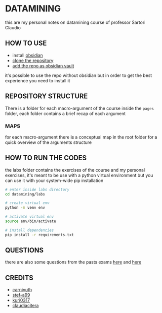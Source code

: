 # DATAMINING

this are my personal notes on datamining course of professor Sartori Claudio

## HOW TO USE

- install [obsidian](https://obsidian.md/)
- [clone the repository](https://github.com/carnivuth/gip.git)
- [add the repo as obsidian vault](https://help.obsidian.md/Files+and+folders/Manage+vaults#Create+vault+from+an+existing+folder)

it's possible to use the repo without obsidian but in order to get the best experience you need to install it

## REPOSITORY STRUCTURE

There is a folder for each macro-argument of the course inside the `pages` folder, each folder contains a brief recap of each argument

### MAPS

for each macro-argument there is a conceptual map in the root folder for a quick overview of the arguments structure  

## HOW TO RUN THE CODES

the labs folder contains the exercises of the course and my personal exercises, it's meant to be use with a python virtual environment but you can use it with your system-wide pip installation

```bash
# enter inside labs directory
cd datamining/labs

# create virtual env 
python -m venv env

# activate virtual env
source env/bin/activate

# install dependencies
pip install -r requirements.txt
```

## QUESTIONS 

there are also some questions from the pasts exams [here](QUESTIONS_DATAMINING.md) and [here](QUESTIONS_MACHINE_LEARNING.md)

## CREDITS

- [carnivuth](https://github.com/carnivuth)
- [stef-a99](https://github.com/stef-a99)
- [kuri0317](https://github.com/kuri0317)
- [claudiacitera](https://github.com/claudiacitera)
